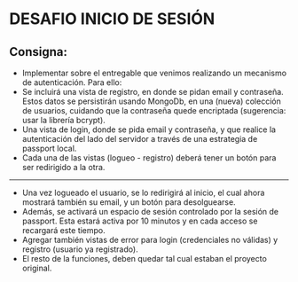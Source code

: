 # DESAFIO INICIO DE SESIÓN

## Consigna:

* Implementar sobre el entregable que venimos realizando un mecanismo de autenticación. Para ello:
* Se incluirá una vista de registro, en donde se pidan email y contraseña. Estos datos se persistirán usando MongoDb, en una (nueva) colección de usuarios, cuidando que la contraseña quede encriptada (sugerencia: usar la librería bcrypt).
* Una vista de login, donde se pida email y contraseña, y que realice la autenticación del lado del servidor a través de una estrategia de passport local.
* Cada una de las vistas (logueo - registro) deberá tener un botón para ser redirigido a la otra.
-----------------------------------------------------------------
* Una vez logueado el usuario, se lo redirigirá al inicio, el cual ahora mostrará también su email, y un botón para desolguearse.
* Además, se activará un espacio de sesión controlado por la sesión de passport. Esta estará activa por 10 minutos y en cada acceso se recargará este tiempo.
* Agregar también vistas de error para login (credenciales no válidas) y registro (usuario ya registrado).
* El resto de la funciones, deben quedar tal cual estaban el proyecto original.